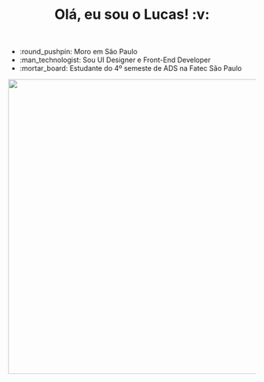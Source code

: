 <div> 
 <h1 align="center"> Olá, eu sou o Lucas!	:v:
</div>
<br/>
<div>
 <div align"left">
  <ul>
   <li>:round_pushpin: Moro em São Paulo</li>
   <li>:man_technologist: Sou UI Designer e Front-End Developer</li>
   <li>:mortar_board: Estudante do 4º semeste de ADS na Fatec São Paulo</li>
  </ul>
 </div>
 <div align="right">
  <img width="600px" height="auto" src="https://user-images.githubusercontent.com/56768879/188735377-49545c2d-4b74-4614-bd53-e7f9dc73e65e.png" height="175px"/>
 </div>
</div>
